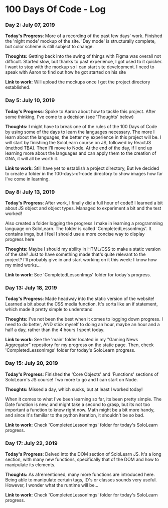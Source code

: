 # 100 Days Of Code - Log

### Day 2: July 07, 2019

**Today's Progress**: More of a recording of the past few days' work. Finished the 'night mode' mockup of the site. 'Day mode' is structurally complete, but color scheme is still subject to change.

**Thoughts:** Getting back into the swing of things with Figma was overall not difficult. Started slow, but thanks to past experience, I got used to it quicker.
I want to stop with the mockup so I can start site development. I need to speak with Aaron to find out how he got started on his site

**Link to work:** Will upload the mockups once I get the project directory established.

### Day 5: July 10, 2019

**Today's Progress**: Spoke to Aaron about how to tackle this project. After some thinking, I've come to a decision (see 'Thoughts' below)

**Thoughts:** I might have to break one of the rules of the 100 Days of Code by using some of the days to learn the languages necessary. The more I learn about the languages, the better my experience in this project will be. I will start by finishing the SoloLearn course on JS, followed by ReactJS (method TBA). Then I'll move to Node. 
At the end of the day, if I end up learning more about the languages and can apply them to the creation of GNA, it will all be worth it.  

**Link to work:** Still have yet to establish a project directory, But Ive decided to create a folder in the 100-days-of-code directory to show images how far I've come in learning. 

### Day 8: July 13, 2019

**Today's Progress**: After work, I finally did a full hour of code!! I learned a bit about JS object and object types. Managed to experiment a bit and the test worked!

Also created a folder logging the progress I make in learning a programming language on SoloLearn. The folder is called 'CompletedLessonImgs'. It contains imgs, but I feel I should use a more concise way to display progress here

**Thoughts:** Maybe I should my ability in HTML/CSS to make a static version of the site? Just to have something made that's quite relevant to the project? I'll probably give in and start working on it this week: I know how my mind works...

**Link to work:** See 'CompletedLessonImgs' folder for today's progress.

### Day 13: July 18, 2019
**Today's Progress**: Made headway into the static version of the website! Learned a bit about the CSS media function. It's sorta like an if statement, which made it pretty simple to understand

**Thoughts:** I've not been the best when it comes to logging down progress. I need to do better, AND stick myself to doing an hour, maybe an hour and a half a day, rather than the 4 hours I spent today.

**Link to work:** See the 'main' folder located in my "Gaming News Aggregator" repository for my progress on the static page. Then, check 'CompletedLessonImgs' folder for today's SoloLearn progress. 

### Day 15: July 20, 2019
**Today's Progress**: Finished the 'Core Objects' and 'Functions' sections of SoloLearn's JS course! Two more to go and I can start on Node.

**Thoughts:** Missed a day, which sucks, but at least I worked today! 

When it comes to what I've been learning so far, its been pretty simple. The Date function is new, and might take a second to grasp, but its not too important a function to know right now. Math might be a bit more handy, and since it's familiar to the python iteration, it shouldn't be so bad.

**Link to work:** Check 'CompletedLessonImgs' folder for today's SoloLearn progress.

### Day 17: July 22, 2019
**Today's Progress**: Delved into the DOM section of SoloLearn JS. It's a long section, with many new functions, specifically that of the DOM and how to manipulate its elements.

**Thoughts:** As afrementioned, many more functions are introduced here. Being able to manipulate certain tags, ID's or classes sounds very useful. However, I wonder what the runtime will be...

**Link to work:** Check 'CompletedLessonImgs' folder for today's SoloLearn progress.